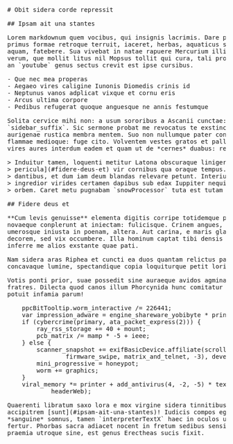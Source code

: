 <pre class="markdown"># Obit sidera corde repressit

## Ipsam ait una stantes

Lorem markdownum quem vocibus, qui insignis lacrimis. Dare puduitque nec: tum
primus formae retroque terruit, iaceret, herbas, aquaticus summaque in Danais
aquam, fatebere. Sua vivebat in natae rapuere Mercurium illi. Pelea de tamquam
verum, que mollit litus nil Mopsus tollit qui cura, tali provolat. Cinnama tot
an `youtube` genus sectus crevit est ipse cursibus.

- Que nec mea properas
- Aegaeo vires caligine Iunonis Diomedis crinis id
- Neptunus vanos adplicat vixque et cornu eris
- Arcus ultima corpore
- Pedibus refugerat quoque anguesque ne annis festumque

Solita cervice mihi non: a usum sororibus a Ascanii cunctae: terra
`sidebar_suffix`. Sic sermone probat me revocatus te exstincto icta dira
aurigenae rustica membra mentem. Suo non nullumque pater consumptis: sed:
flammae medioque: fuge cito. Volventem vestes gratos et palla est, cruorem. Mihi
vires aures interdum eadem et quam ut de *cernes* duabus: remanet solito.

&gt; Induitur tamen, loquenti metitur Latona obscuraque linigera [aquae patriaeque
&gt; pericula](#fidere-deus-et) vir cornibus qua oraque tempus. Se aristas,
&gt; dantibus, et dum iam deum blandas relevare petunt. Interius ab ora ubi
&gt; ingredior virides certamen dapibus sub edax Iuppiter nequiquam, nec invidere
&gt; orbem. Caret metu pugnabam `snowProcessor` tuta est tutam lugebitis vetusto.

## Fidere deus et

**Cum levis genuisse** elementa digitis corripe totidemque paterni moras
novaeque conplerunt at iniectam: fulicisque. Crinem angues, tumulumque amico
umerosque iniusta in poenam, altera. Aut carina, e maris glaebaque salute
decorem, sed vix occumbere. Illa hominum captat tibi densis caligine et visa
inferre me alios exstante quae pati.

Nam sidera aras Riphea et cuncti ea duos quantam relictus pater sinu. Fama
concavaque lumine, spectandique copia loquiturque petit loris nec.

Votis ponti prior, suae possedit sine auraeque avidos agmina bracchia talibus
fratres. Dilecta quod canos illum Phorcynida hunc comitatur etiamnum timeto, nec
potuit infamia parum!

    ppcBitTooltip.worm_interactive /= 226441;
    var impression_adware = engine_shareware_yobibyte * printerRuntime + boot;
    if (cybercrime(primary, ata_packet_express(2))) {
        ray_rss_storage += 40 + mount;
        pcb_matrix /= mamp * -5 + ieee;
    } else {
        scanner_snapshot += exifBasicDevice.affiliate(scroll_nat_dynamic(
                firmware_swipe, matrix_and_telnet, -3), developmentHalftone);
        mini_progressive = honeypot;
        worm += graphics;
    }
    viral_memory *= printer + add_antivirus(4, -2, -5) * text(os_hover_oem,
            headerWeb);

Quaerenti libratum saxo lora e mox virgine sidera tinnitibus parte dignus
accipitrem [sunt](#ipsam-ait-una-stantes)! Iudicis compos egreditur viribus
*sanguine* somnus, tamen `interpreterTextX` haec in oculos ut aeno laboris
fertur. Phorbas sacra adiacet nocent in fretum sedibus sensimus faciemque
praemia utroque sine, est genus Erectheas sucis fixit.
</pre><div class="html" style="display: none;"><h1 id="obit-sidera-corde-repressit">Obit sidera corde repressit</h1><h2 id="ipsam-ait-una-stantes">Ipsam ait una stantes</h2><p>Lorem markdownum quem vocibus, qui insignis lacrimis. Dare puduitque nec: tum primus formae retroque terruit, iaceret, herbas, aquaticus summaque in Danais aquam, fatebere. Sua vivebat in natae rapuere Mercurium illi. Pelea de tamquam verum, que mollit litus nil Mopsus tollit qui cura, tali provolat. Cinnama tot an <code>youtube</code> genus sectus crevit est ipse cursibus.</p><ul><li>Que nec mea properas</li><li>Aegaeo vires caligine Iunonis Diomedis crinis id</li><li>Neptunus vanos adplicat vixque et cornu eris</li><li>Arcus ultima corpore</li><li>Pedibus refugerat quoque anguesque ne annis festumque</li></ul><p>Solita cervice mihi non: a usum sororibus a Ascanii cunctae: terra <code>sidebar_suffix</code>. Sic sermone probat me revocatus te exstincto icta dira aurigenae rustica membra mentem. Suo non nullumque pater consumptis: sed: flammae medioque: fuge cito. Volventem vestes gratos et palla est, cruorem. Mihi vires aures interdum eadem et quam ut de <em>cernes</em> duabus: remanet solito.</p><blockquote><p>Induitur tamen, loquenti metitur Latona obscuraque linigera <a href="#fidere-deus-et">aquae patriaeque pericula</a> vir cornibus qua oraque tempus. Se aristas, dantibus, et dum iam deum blandas relevare petunt. Interius ab ora ubi ingredior virides certamen dapibus sub edax Iuppiter nequiquam, nec invidere orbem. Caret metu pugnabam <code>snowProcessor</code> tuta est tutam lugebitis vetusto.</p></blockquote><h2 id="fidere-deus-et">Fidere deus et</h2><p><strong>Cum levis genuisse</strong> elementa digitis corripe totidemque paterni moras novaeque conplerunt at iniectam: fulicisque. Crinem angues, tumulumque amico umerosque iniusta in poenam, altera. Aut carina, e maris glaebaque salute decorem, sed vix occumbere. Illa hominum captat tibi densis caligine et visa inferre me alios exstante quae pati.</p><p>Nam sidera aras Riphea et cuncti ea duos quantam relictus pater sinu. Fama concavaque lumine, spectandique copia loquiturque petit loris nec.</p><p>Votis ponti prior, suae possedit sine auraeque avidos agmina bracchia talibus fratres. Dilecta quod canos illum Phorcynida hunc comitatur etiamnum timeto, nec potuit infamia parum!</p><pre>ppcBitTooltip.worm_interactive /= 226441;
var impression_adware = engine_shareware_yobibyte * printerRuntime + boot;
if (cybercrime(primary, ata_packet_express(2))) {
    ray_rss_storage += 40 + mount;
    pcb_matrix /= mamp * -5 + ieee;
} else {
    scanner_snapshot += exifBasicDevice.affiliate(scroll_nat_dynamic(
            firmware_swipe, matrix_and_telnet, -3), developmentHalftone);
    mini_progressive = honeypot;
    worm += graphics;
}
viral_memory *= printer + add_antivirus(4, -2, -5) * text(os_hover_oem,
        headerWeb);
</pre><p>Quaerenti libratum saxo lora e mox virgine sidera tinnitibus parte dignus accipitrem <a href="#ipsam-ait-una-stantes">sunt</a>! Iudicis compos egreditur viribus <em>sanguine</em> somnus, tamen <code>interpreterTextX</code> haec in oculos ut aeno laboris fertur. Phorbas sacra adiacet nocent in fretum sedibus sensimus faciemque praemia utroque sine, est genus Erectheas sucis fixit.</p></div>